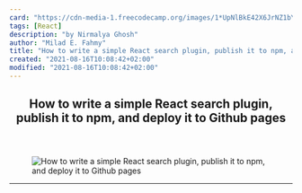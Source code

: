 ```yaml
---
card: "https://cdn-media-1.freecodecamp.org/images/1*UpNlBkE42X6JrNZ1bYqsOA.png"
tags: [React]
description: "by Nirmalya Ghosh"
author: "Milad E. Fahmy"
title: "How to write a simple React search plugin, publish it to npm, and deploy it to Github pages"
created: "2021-08-16T10:08:42+02:00"
modified: "2021-08-16T10:08:42+02:00"
---
```

<div class="site-wrapper">
<main id="site-main" class="site-main outer">
<div class="inner">
<article class="post-full post tag-react tag-open-source tag-javascript tag-web-development tag-tech ">
<header class="post-full-header">
<h1 class="post-full-title">How to write a simple React search plugin, publish it to npm, and deploy it to Github pages</h1>
</header>
<figure class="post-full-image">
<picture>
<source media="(max-width: 700px)" sizes="1px" srcset="data:image/gif;base64,R0lGODlhAQABAIAAAAAAAP///yH5BAEAAAAALAAAAAABAAEAAAIBRAA7 1w">
<source media="(min-width: 701px)" sizes="(max-width: 800px) 400px,
(max-width: 1170px) 700px,
1400px" srcset="https://cdn-media-1.freecodecamp.org/images/1*UpNlBkE42X6JrNZ1bYqsOA.png 300w,
https://cdn-media-1.freecodecamp.org/images/1*UpNlBkE42X6JrNZ1bYqsOA.png 600w,
https://cdn-media-1.freecodecamp.org/images/1*UpNlBkE42X6JrNZ1bYqsOA.png 1000w,
https://cdn-media-1.freecodecamp.org/images/1*UpNlBkE42X6JrNZ1bYqsOA.png 2000w">
<img onerror="this.style.display='none'" src="https://cdn-media-1.freecodecamp.org/images/1*UpNlBkE42X6JrNZ1bYqsOA.png" alt="How to write a simple React search plugin, publish it to npm, and deploy it to Github pages">
</picture>
</figure>
<section class="post-full-content">
<div class="post-content medium-migrated-article">
</div>
<hr>
</section>
</article>
</div>
</main>
</div>
<!-- Google Tag Manager (noscript) -->
<!-- End Google Tag Manager (noscript) -->
